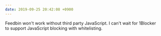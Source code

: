 ```yaml
---
date: 2019-09-25 20:42:08 +0900
---
```

Feedbin won't work without third party JavaScript. I can't wait for 1Blocker to support JavaScript blocking with whitelisting.
